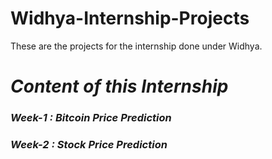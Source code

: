 # Widhya-Internship-Projects
These are the projects for the internship done under Widhya.

# *Content of this Internship*

### *__Week-1 : Bitcoin Price Prediction__*

### *__Week-2 : Stock Price Prediction__*
